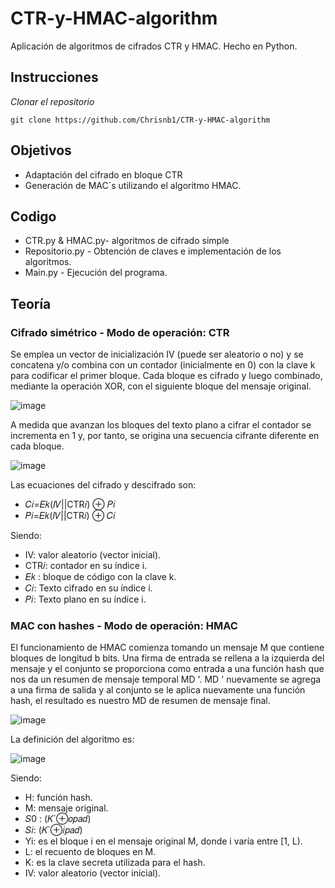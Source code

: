 # CTR-y-HMAC-algorithm
Aplicación de algoritmos de cifrados CTR y HMAC. Hecho en Python.

## Instrucciones
_Clonar el repositorio_

```
git clone https://github.com/Chrisnb1/CTR-y-HMAC-algorithm
```

## Objetivos
* Adaptación del cifrado en bloque CTR
* Generación de MAC´s utilizando el algoritmo HMAC. 

## Codigo
* CTR.py & HMAC.py- algoritmos de cifrado simple
* Repositorio.py - Obtención de claves e implementación de los algoritmos.
* Main.py - Ejecución del programa.

## Teoría
### Cifrado simétrico - Modo de operación: CTR
Se emplea un vector de inicialización IV (puede ser aleatorio o no) y se concatena y/o combina con un contador (inicialmente en 0) con la clave k para codificar el primer bloque. Cada bloque es cifrado y luego combinado, mediante la operación XOR, con el siguiente bloque del mensaje original.  

![image](https://user-images.githubusercontent.com/63667971/222265108-ed7af45c-429c-493d-9a05-00ad548d9b5f.png)

A medida que avanzan los bloques del texto plano a cifrar el contador se incrementa en 1 y, por tanto, se origina una secuencia cifrante diferente en cada bloque. 

![image](https://user-images.githubusercontent.com/63667971/222265187-96f8ecb8-5718-4db5-b6ee-c1fc64188502.png)

Las ecuaciones del cifrado y descifrado son:
* 𝐶𝑖=𝐸𝑘(𝐼𝑉||CTR𝑖) ⊕ 𝑃𝑖
* 𝑃𝑖=𝐸𝑘(𝐼𝑉||CTR𝑖) ⊕ 𝐶𝑖

Siendo:
* IV: valor aleatorio (vector inicial).
* CTR𝑖: contador en su índice i.
* 𝐸𝑘 : bloque de código con la clave k.
* 𝐶𝑖: Texto cifrado en su índice i.
* 𝑃𝑖: Texto plano en su índice i.

### MAC con hashes - Modo de operación: HMAC
El funcionamiento de HMAC comienza tomando un mensaje M que contiene bloques de longitud b bits. Una firma de entrada se rellena a la izquierda del mensaje y el conjunto se proporciona como entrada a una función hash que nos da un resumen de mensaje temporal MD '. MD ' nuevamente se agrega a una firma de salida y al conjunto se le aplica nuevamente una función hash, el resultado es nuestro MD de resumen de mensaje final.

![image](https://user-images.githubusercontent.com/63667971/222265938-1303a925-364f-4d08-a3b8-b604101428be.png)

La definición del algoritmo es:

![image](https://user-images.githubusercontent.com/63667971/222266006-b677a328-d26b-49d4-ae0f-59d37437e0aa.png)

Siendo:
* H: función hash.
* M: mensaje original.
* 𝑆0 : (𝐾´⊕𝑜𝑝𝑎𝑑)
* 𝑆𝑖: (𝐾´⊕𝑖𝑝𝑎𝑑)
* Yi: es el bloque i en el mensaje original M, donde i varía entre [1, L).
* L: el recuento de bloques en M.
* K: es la clave secreta utilizada para el hash.
* IV: valor aleatorio (vector inicial).

